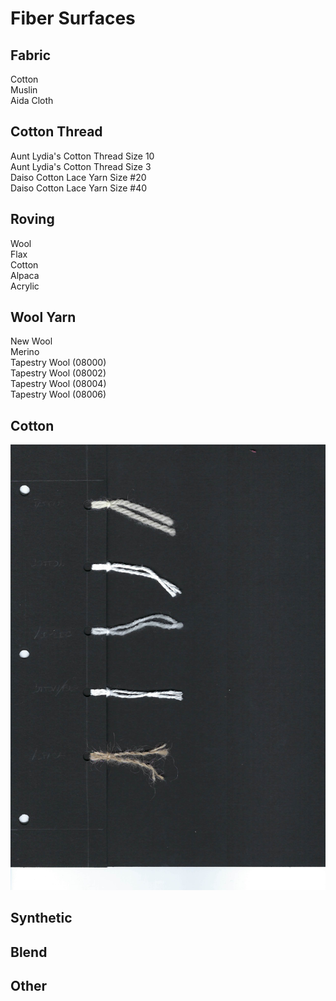 # Fiber Surfaces

## Fabric
Cotton  
Muslin  
Aida Cloth  

## Cotton Thread
Aunt Lydia's Cotton Thread Size 10  
Aunt Lydia's Cotton Thread Size 3  
Daiso Cotton Lace Yarn Size #20  
Daiso Cotton Lace Yarn Size #40  

## Roving
Wool  
Flax  
Cotton  
Alpaca  
Acrylic  

## Wool Yarn
New Wool  
Merino  
Tapestry Wool (08000)  
Tapestry Wool (08002)  
Tapestry Wool (08004)  
Tapestry Wool (08006)  

## Cotton
![flexTest1](.gitbook/assets/flexTest1.jpg)

## Synthetic


## Blend


## Other
